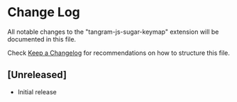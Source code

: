 # Change Log
All notable changes to the "tangram-js-sugar-keymap" extension will be documented in this file.

Check [Keep a Changelog](http://keepachangelog.com/) for recommendations on how to structure this file.

## [Unreleased]
- Initial release
